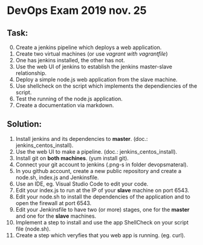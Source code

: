 # DevOps Exam 2019 nov. 25

## Task:

0. Create a jenkins pipeline which deploys a web application.
1. Create two virtual machines (or use *vagrant with vagrantfile*)
2. One has jenkins installed, the other has not.
3. Use the web UI of jenkins to establish the jenkins master-slave relationship.
4. Deploy a simple node.js web application from the slave machine.
5. Use shellcheck on the script which implements the dependiencies of the script.
6. Test the running of the node.js application.
7. Create a documentation via markdown.

## Solution:

1. Install jenkins and its dependencies to **master**. (doc.: jenkins_centos_install).
2. Use the web UI to make a pipeline.  (doc.: jenkins_centos_install).
3. Install git on **both machines**. (yum install git).
4. Connect your git account to jenkins (.png-s in folder devopsmateral).
5. In you github account, create a new public repository and create a node.sh, index.js and Jenkinsfile.
6. Use an IDE, eg. Visual Studio Code to edit your code.
7. Edit your index.js to run at the IP of your **slave** machine on port 6543.
8. Edit your node.sh to install the dependencies of the application and to open the firewall at port 6543.
9. Edit your Jenkinsfile to have two (or more) stages, one for the **master** and one for the **slave** machines.
10. Implement a step to install and use the app ShellCheck on your script file (node.sh).
11. Create a step which veryfies that you web app is running. (eg. curl).


